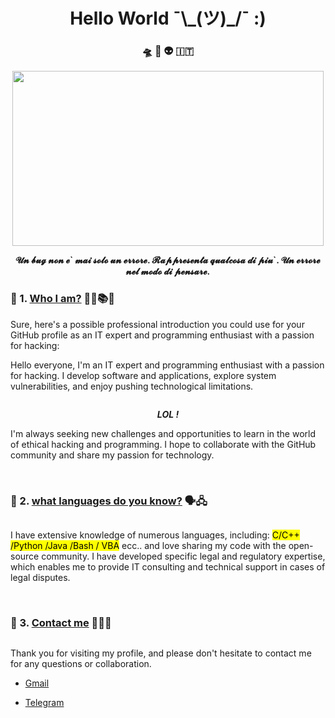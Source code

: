 <h1 align ="center"> Hello World ¯\_(ツ)_/¯ :)</h1>

<p align="center">
    <h3 align="center"> 🛸 👾 👽 🇮🇹</h3>
<p>

<p align="center">
<img src="/home/antonio/Immagini/Schermate/my/hacker.gif" width="498" height="280">
</p>
<p align="center">
<b>𝓤𝓷 𝓫𝓾𝓰 𝓷𝓸𝓷 𝓮` 𝓶𝓪𝓲 𝓼𝓸𝓵𝓸 𝓾𝓷 𝓮𝓻𝓻𝓸𝓻𝓮. 𝓡𝓪𝓹𝓹𝓻𝓮𝓼𝓮𝓷𝓽𝓪 𝓺𝓾𝓪𝓵𝓬𝓸𝓼𝓪 𝓭𝓲 𝓹𝓲𝓾`. 𝓤𝓷 𝓮𝓻𝓻𝓸𝓻𝓮 𝓷𝓮𝓵 𝓶𝓸𝓭𝓸 𝓭𝓲 𝓹𝓮𝓷𝓼𝓪𝓻𝓮.</b>
</p>

### 🔗 1. <u>Who I am?</u>  👨‍💻📚💯

Sure, here's a possible professional introduction you could use for your GitHub profile as an IT expert and programming enthusiast with a passion for hacking:

Hello everyone, I'm an IT expert and programming enthusiast with a passion for hacking. I develop software and applications, explore system vulnerabilities, and enjoy pushing technological limitations.

<img title="" src="file:///home/antonio/Immagini/Schermate/my/anonballoT.gif" alt="" data-align="center">

<p align="center">
    <i><b>LOL !</b></i>
</p>

I'm always seeking new challenges and opportunities to learn in the world of ethical hacking and programming. I hope to collaborate with the GitHub community and share my passion for technology.

<br>

### 🔗 2. <u>what languages do you know?</u> 🗣️🖧

<img title="" src="file:///home/antonio/Immagini/Schermate/my/hackerdog.gif" alt="" data-align="center">

I have extensive knowledge of numerous languages, including: <mark>C/C++ /Python /Java /Bash / VBA</mark> ecc.. and love sharing my code with the open-source 
community. I have developed specific legal and regulatory expertise, 
which enables me to provide IT consulting and technical support in cases of legal disputes.

<br>

### 🔗 3. <u>Contact me</u> 🤙🏼💯

<img title="" src="file:///home/antonio/Immagini/Schermate/my/fsociety.gif" alt="" data-align="center">

Thank you for visiting my profile, and please don't hesitate to contact me for any questions or collaboration.

- [Gmail](https://mail.google.com/mail/u/0/?tab=km#inbox?compose=CllgCHrgmLCPBRBtTvXVkcWcNNTSZSSZfbDFNHCPmBhfNrTtPQLlKqtvHxWnDqqNqKkWCxnmTbq)

- [Telegram](https://t.me/fsistemy)


